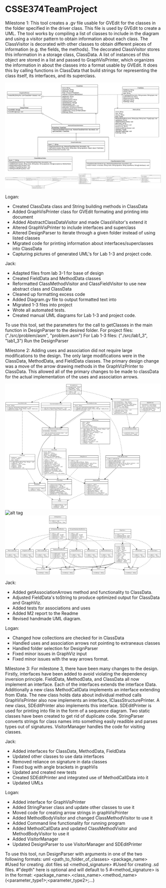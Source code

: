 # CSSE374TeamProject

Milestone 1:
This tool creates a .gv file usable for GVEdit for the classes in the folder
specified in the driver class. This file is used by GVEdit to create a UML. 
The tool works by compiling a list of classes to include in the diagram and using a
visitor pattern to obtain information about each class. The ClassVisitor is decorated 
with other classes to obtain different pieces of information (e.g. the fields, the
methods). The decorated ClassVisitor stores this information in a storage class, 
ClassData. A list of instances of this object are stored in a list and passed to
GraphVisPrinter, which organizes the information in about the classes into a format
usable by GVEdit. It does this by calling functions in ClassData that build strings
for representing the class itself, its interfaces, and its superclass.

![alt tag](https://raw.githubusercontent.com/EruditeEnterprises/CSSE374TeamProject/master/docs/UMLdesignM1.png)
![alt tag](https://raw.githubusercontent.com/EruditeEnterprises/CSSE374TeamProject/master/docs/Diagram.png)

Logan:
- Created ClassData class and String building methods in ClassData
- Added GraphVisPrinter class for GVEdit formating and printing into document
- Added AbstractClassDataVisitor and made ClassVisitor's extend it
- Altered GraphVisPrinter to include interfaces and superclass
- Altered DesignParser to iterate through a given folder instead of using 
	listed classes
- Migrated code for printing information about interfaces/superclasses into ClassData
- Capturing pictures of generated UML's for Lab 1-3 and project code.

Jack:
- Adapted files from lab 3-1 for base of design
- Created FieldData and MethodData classes
- Reformatted ClassMethodVisitor and ClassFieldVisitor to use new abstract 
	class and ClassData
- Cleaned up formatting excess code
- Added Diagram.gv file to output formatted text into
- Migrated 1-3 files into project
- Wrote all automated tests.
- Created manual UML diagrams for Lab 1-3 and project code.

To use this tool, set the parameters for the call to getClasses in the main function
in DesignParser to the desired folder.
For project files: ("./src/problem/asm", "problem.asm")
For Lab 1-3 files: ("./src/lab1_3", "lab1_3")
Run the DesignParser

Milestone 2:
Adding uses and association did not require large modifications to the design. 
The only large modifications were in the ClassData, MethodData, and FieldData classes. 
The primary design change was a move of the arrow drawing methods in the GraphVizPrinter 
to ClassData. This allowed all of the primary changes to be made to classData for the actual
implementation of the uses and association arrows. 

![alt tag](https://raw.githubusercontent.com/EruditeEnterprises/CSSE374TeamProject/master/docs/Milestone-2-Revised-Generated-code.png)
![alt tag](https://raw.githubusercontent.com/EruditeEnterprises/CSSE374TeamProject/master/docs/UUMLdesignM2.png)
![alt tag](https://raw.githubusercontent.com/EruditeEnterprises/CSSE374TeamProject/master/docs/PizzaafRevisedGeneratedCode.png)

Jack: 
- Added getAssociationArrows method and functionality to ClassData.
- Adjusted FieldData's toString to produce optimized output for ClassData and GraphViz.
- Added tests for associations and uses
- Added M2 report to the Readme
- Revised handmade UML diagram.

Logan:
- Changed how collections are checked for in ClassData
- Handled uses and association arrows not pointing to extraneaus classes
- Handled folder selection for DesignParser 
- Fixed minor issues in GraphViz input
- Fixed minor issues with the way arrows format.

Milestone 3:
For milestone 3, there have been many changes to the design. Firstly, interfaces 
have been added to avoid violating the dependency inversion principle. FieldData, 
MethodData, and ClassData all now implement an interface. Each of the interfaces 
extends the interface IData. Additionally a new class MethodCallData implements an
interface extending from IData. The new class holds data about individual method calls
GraphVisPrinter also now implements an interface, IClassStructurePrinter. A new class,
SDEditPrinter also implements this interface. SDEditPrinter is used for printing into 
file in the form of a sequence diagram. Two static classes have been created to get rid of 
duplicate code. StringParser converts strings for class names into something easily 
readible and parses types out of signatures. VisitorManager handles the code for 
visiting classes.

Jack: 
- Added interfaces for ClassData, MethodData, FieldData
- Updated other classes to use data interfaces
- Removed reliance on signature in data classes
- Fixed bug with angle brackets in graphVis
- Updated and created new tests
- Created SDEditPrinter and integrated use of MethodCallData into it
- Updated UMLs

Logan:
- Added interface for GraphVisPrinter
- Added StringParser class and update other classes to use it
- Moved code for creating arrow strings in graphVisPrinter
- Added MethodBodyVisitor and changed ClassMethodVisitor to use it
- Added Command line functionality for running program
- Added MethodCallData and updated  ClassMethodVisitor and MethodBodyVisitor to use it
- Added VisitorManager
- Updated DesignParser to use VisitorManager and SDEditPrinter



To use this tool, run DesignParser with arguments in one of the two following formats:
uml <path_to_folder_of_classes> <package_name>   #Used for creating .dot files
sd <method_signature> <depth>                    #Used for creating .sd files. 
   #"depth" here is optional and will default to 5
   #<method_signature> is in the format:
     <package_name>.<class_name>.<method_name>(<parameter_type1>;<parameter_type2>;...)
